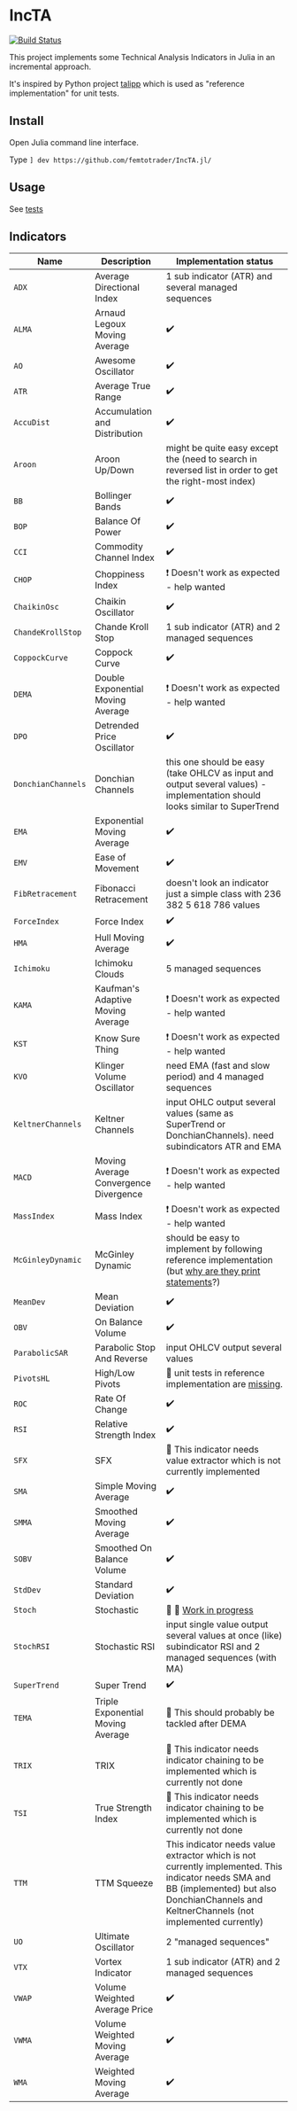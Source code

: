 # IncTA

[![Build Status](https://github.com/femtotrader/IncTA.jl/actions/workflows/CI.yml/badge.svg?branch=master)](https://github.com/femtotrader/IncTA.jl/actions/workflows/CI.yml?query=branch%3Amaster)

This project implements some Technical Analysis Indicators in Julia in an incremental approach.

It's inspired by Python project [talipp](https://github.com/nardew/talipp) which is used as "reference implementation" for unit tests.

## Install
Open Julia command line interface.

Type `] dev https://github.com/femtotrader/IncTA.jl/`

## Usage

See [tests](test/)

## Indicators

| Name | Description | Implementation status |
| --- | --- | --- |
| `ADX` | Average Directional Index | 1 sub indicator (ATR) and several managed sequences
| `ALMA` | Arnaud Legoux Moving Average | :heavy_check_mark:
| `AO` | Awesome Oscillator | :heavy_check_mark:
| `ATR` | Average True Range | :heavy_check_mark:
| `AccuDist` | Accumulation and Distribution | :heavy_check_mark:
| `Aroon` | Aroon Up/Down | might be quite easy except the (need to search in reversed list in order to get the right-most index)
| `BB` | Bollinger Bands | :heavy_check_mark:
| `BOP` | Balance Of Power | :heavy_check_mark:
| `CCI` | Commodity Channel Index | :heavy_check_mark:
| `CHOP` | Choppiness Index | :heavy_exclamation_mark: Doesn't work as expected - help wanted
| `ChaikinOsc` | Chaikin Oscillator | :heavy_check_mark:
| `ChandeKrollStop` | Chande Kroll Stop | 1 sub indicator (ATR) and 2 managed sequences
| `CoppockCurve` | Coppock Curve | :heavy_check_mark:
| `DEMA` | Double Exponential Moving Average | :heavy_exclamation_mark: Doesn't work as expected - help wanted
| `DPO` | Detrended Price Oscillator | :heavy_check_mark:
| `DonchianChannels` | Donchian Channels | this one should be easy (take OHLCV as input and output several values) - implementation should looks similar to SuperTrend
| `EMA` | Exponential Moving Average | :heavy_check_mark:
| `EMV` | Ease of Movement | :heavy_check_mark:
| `FibRetracement` | Fibonacci Retracement | doesn't look an indicator just a simple class with 236 382 5 618 786 values
| `ForceIndex` | Force Index | :heavy_check_mark:
| `HMA` | Hull Moving Average | :heavy_check_mark:
| `Ichimoku` | Ichimoku Clouds | 5 managed sequences
| `KAMA` | Kaufman's Adaptive Moving Average | :heavy_exclamation_mark: Doesn't work as expected - help wanted
| `KST` | Know Sure Thing | :heavy_exclamation_mark: Doesn't work as expected - help wanted
| `KVO` | Klinger Volume Oscillator | need EMA (fast and slow period) and 4 managed sequences
| `KeltnerChannels` | Keltner Channels | input OHLC output several values (same as SuperTrend or DonchianChannels). need subindicators ATR and EMA
| `MACD` | Moving Average Convergence Divergence | :heavy_exclamation_mark: Doesn't work as expected - help wanted
| `MassIndex` | Mass Index | :heavy_exclamation_mark: Doesn't work as expected - help wanted
| `McGinleyDynamic` | McGinley Dynamic | should be easy to implement by following reference implementation (but [why are they print statements](https://github.com/nardew/talipp/issues/83)?)
| `MeanDev` | Mean Deviation | :heavy_check_mark:
| `OBV` | On Balance Volume | :heavy_check_mark:
| `ParabolicSAR` | Parabolic Stop And Reverse | input OHLCV output several values
| `PivotsHL` | High/Low Pivots | :construction: unit tests in reference implementation are [missing](https://github.com/nardew/talipp/issues/85).
| `ROC` | Rate Of Change | :heavy_check_mark:
| `RSI` | Relative Strength Index | :heavy_check_mark:
| `SFX` | SFX | :construction: This indicator needs value extractor which is not currently implemented
| `SMA` | Simple Moving Average | :heavy_check_mark:
| `SMMA` | Smoothed Moving Average | :heavy_check_mark:
| `SOBV` | Smoothed On Balance Volume | :heavy_check_mark:
| `StdDev` | Standard Deviation | :heavy_check_mark:
| `Stoch` | Stochastic | :christmas_tree: :construction:  [Work in progress](https://discourse.julialang.org/t/incremental-technical-analysis-indicators/107844/5)
| `StochRSI` | Stochastic RSI | input single value output several values at once (like) subindicator RSI and 2 managed sequences (with MA)
| `SuperTrend` | Super Trend | :heavy_check_mark:
| `TEMA` | Triple Exponential Moving Average | :construction: This should probably be tackled after DEMA
| `TRIX` | TRIX | :construction: This indicator needs indicator chaining to be implemented which is currently not done
| `TSI` | True Strength Index | :construction: This indicator needs indicator chaining to be implemented which is currently not done
| `TTM` | TTM Squeeze | This indicator needs value extractor which is not currently implemented. This indicator needs SMA and BB (implemented) but also DonchianChannels and KeltnerChannels (not implemented currently)
| `UO` | Ultimate Oscillator | 2 "managed sequences"
| `VTX` | Vortex Indicator | 1 sub indicator (ATR) and 2 managed sequences
| `VWAP` |  Volume Weighted Average Price | :heavy_check_mark:
| `VWMA` | Volume Weighted Moving Average | :heavy_check_mark:
| `WMA` | Weighted Moving Average | :heavy_check_mark:
